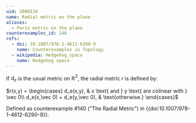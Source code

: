 ```yaml
---
uid: S000134
name: Radial metric on the plane
aliases:
  - Paris metric on the plane
counterexamples_id: 140
refs:
  - doi: 10.1007/978-1-4612-6290-9
    name: Counterexamples in Topology
  - wikipedia: Hedgehog_space
    name: Hedgehog space
---
```

If $d_e$ is the usual metric on $\mathbb{R}^2$, the radial metric $r$ is defined by:

$r(x,y) = \begin{cases}
d_e(x,y), & x \text{ and } y \text{ are colinear with } \vec 0\\
d_e(x,\vec 0) + d_e(y,\vec 0), & \text{otherwise.}
\end{cases}$

Defined as counterexample #140 ("The Radial Metric")
in {{doi:10.1007/978-1-4612-6290-9}}.

